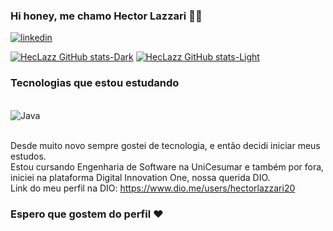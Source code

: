 
### Hi honey, me chamo Hector Lazzari 🤙🏻

[![linkedin](https://img.shields.io/badge/LinkedIn-0077B5?style=for-the-badge&logo=linkedin&logoColor=white)](https://www.linkedin.com/in/hector-lazzari-067772237/)

[![HecLazz GitHub stats-Dark](https://github-readme-stats.vercel.app/api?username=HecLazz&show_icons=true&theme=transparent#gh-dark-mode-only)](https://github.com/HecLazz/github-readme-stats#gh-dark-mode-only)
[![HecLazz GitHub stats-Light](https://github-readme-stats.vercel.app/api?username=HecLazz&show_icons=true&theme=transparent#gh-light-mode-only)](https://github.com/HecLazz/github-readme-stats#gh-light-mode-only)

### Tecnologias que estou estudando
<div style="display: inline_block"><br/>
<img align="center" alt="Java" src="https://img.shields.io/badge/Java-ED8B00?style=for-the-badge&logo=openjdk&logoColor=white">
</div><br/>

Desde muito novo sempre gostei de tecnologia, e então decidi iniciar meus estudos.<br/>
Estou cursando Engenharia de Software na UniCesumar e também por fora, iniciei na plataforma Digital Innovation One, nossa querida DIO.<br/>
Link do meu perfil na DIO: https://www.dio.me/users/hectorlazzari20
<br/>

### Espero que gostem do perfil ❤️
